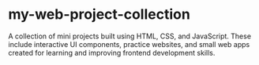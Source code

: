 # my-web-project-collection
A collection of mini projects built using HTML, CSS, and JavaScript. These include interactive UI components, practice websites, and small web apps created for learning and improving frontend development skills.
